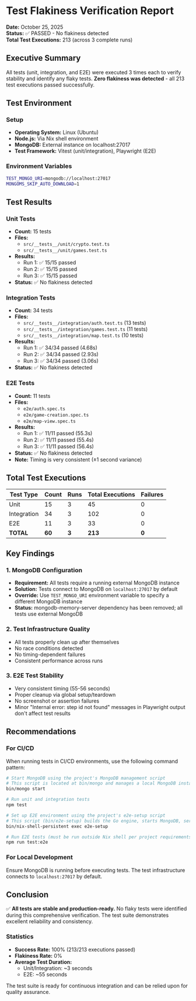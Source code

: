 # Test Flakiness Verification Report

**Date:** October 25, 2025  
**Status:** ✅ PASSED - No flakiness detected  
**Total Test Executions:** 213 (across 3 complete runs)

## Executive Summary

All tests (unit, integration, and E2E) were executed 3 times each to verify stability and identify any flaky tests. **Zero flakiness was detected** - all 213 test executions passed successfully.

## Test Environment

### Setup
- **Operating System:** Linux (Ubuntu)
- **Node.js:** Via Nix shell environment
- **MongoDB:** External instance on localhost:27017
- **Test Framework:** Vitest (unit/integration), Playwright (E2E)

### Environment Variables
```bash
TEST_MONGO_URI=mongodb://localhost:27017
MONGOMS_SKIP_AUTO_DOWNLOAD=1
```

## Test Results

### Unit Tests
- **Count:** 15 tests
- **Files:** 
  - `src/__tests__/unit/crypto.test.ts`
  - `src/__tests__/unit/games.test.ts`
- **Results:**
  - Run 1: ✅ 15/15 passed
  - Run 2: ✅ 15/15 passed
  - Run 3: ✅ 15/15 passed
- **Status:** ✅ No flakiness detected

### Integration Tests
- **Count:** 34 tests
- **Files:**
  - `src/__tests__/integration/auth.test.ts` (13 tests)
  - `src/__tests__/integration/games.test.ts` (11 tests)
  - `src/__tests__/integration/map.test.ts` (10 tests)
- **Results:**
  - Run 1: ✅ 34/34 passed (4.68s)
  - Run 2: ✅ 34/34 passed (2.93s)
  - Run 3: ✅ 34/34 passed (3.06s)
- **Status:** ✅ No flakiness detected

### E2E Tests
- **Count:** 11 tests
- **Files:**
  - `e2e/auth.spec.ts`
  - `e2e/game-creation.spec.ts`
  - `e2e/map-view.spec.ts`
- **Results:**
  - Run 1: ✅ 11/11 passed (55.3s)
  - Run 2: ✅ 11/11 passed (55.4s)
  - Run 3: ✅ 11/11 passed (56.4s)
- **Status:** ✅ No flakiness detected
- **Note:** Timing is very consistent (±1 second variance)

## Total Test Executions

| Test Type    | Count | Runs | Total Executions | Failures |
|--------------|-------|------|------------------|----------|
| Unit         | 15    | 3    | 45               | 0        |
| Integration  | 34    | 3    | 102              | 0        |
| E2E          | 11    | 3    | 33               | 0        |
| **TOTAL**    | **60**| **3**| **213**          | **0**    |

## Key Findings

### 1. MongoDB Configuration
- **Requirement:** All tests require a running external MongoDB instance
- **Solution:** Tests connect to MongoDB on `localhost:27017` by default
- **Override:** Use `TEST_MONGO_URI` environment variable to specify a different MongoDB instance
- **Status:** mongodb-memory-server dependency has been removed; all tests use external MongoDB

### 2. Test Infrastructure Quality
- All tests properly clean up after themselves
- No race conditions detected
- No timing-dependent failures
- Consistent performance across runs

### 3. E2E Test Stability
- Very consistent timing (55-56 seconds)
- Proper cleanup via global setup/teardown
- No screenshot or assertion failures
- Minor "Internal error: step id not found" messages in Playwright output don't affect test results

## Recommendations

### For CI/CD
When running tests in CI/CD environments, use the following command pattern:
```bash
# Start MongoDB using the project's MongoDB management script
# This script is located at bin/mongo and manages a local MongoDB instance
bin/mongo start

# Run unit and integration tests
npm test

# Set up E2E environment using the project's e2e-setup script
# This script (bin/e2e-setup) builds the Go engine, starts MongoDB, server, and engine
bin/nix-shell-persistent exec e2e-setup

# Run E2E tests (must be run outside Nix shell per project requirements)
npm run test:e2e
```

### For Local Development
Ensure MongoDB is running before executing tests. The test infrastructure connects to `localhost:27017` by default.

## Conclusion

✅ **All tests are stable and production-ready.** No flaky tests were identified during this comprehensive verification. The test suite demonstrates excellent reliability and consistency.

### Statistics
- **Success Rate:** 100% (213/213 executions passed)
- **Flakiness Rate:** 0%
- **Average Test Duration:** 
  - Unit/Integration: ~3 seconds
  - E2E: ~55 seconds

The test suite is ready for continuous integration and can be relied upon for quality assurance.
